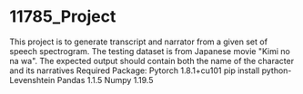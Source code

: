 # 11785_Project
This project is to generate transcript and narrator from a given set of speech spectrogram. The testing dataset is from Japanese movie "Kimi no na wa". The expected output should contain both the name of the character and its narratives 
Required Package:
Pytorch 1.8.1+cu101
pip install python-Levenshtein
Pandas 1.1.5
Numpy 1.19.5
